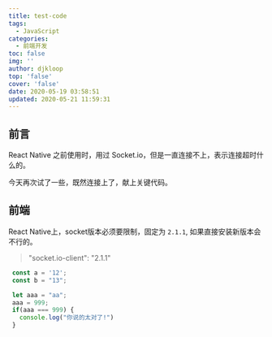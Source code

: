 ```yaml
---
title: test-code
tags:
  - JavaScript
categories:
  - 前端开发
toc: false
img: ''
author: djkloop
top: 'false'
cover: 'false'
date: 2020-05-19 03:58:51
updated: 2020-05-21 11:59:31
---
```


## 前言

React Native 之前使用时，用过 Socket.io，但是一直连接不上，表示连接超时什么的。

今天再次试了一些，既然连接上了，献上关键代码。

## 前端

React Native上，socket版本必须要限制，固定为 <code>2.1.1</code>, 如果直接安装新版本会不行的。 

> "socket.io-client": "2.1.1"

```js
 const a = '12';
 const b = "13";

 let aaa = "aa";
 aaa = 999;
 if(aaa === 999) {
   console.log("你说的太对了!")
 }
```

<!-- more -->